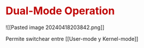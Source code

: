 # <span style="color:#c00000">Dual-Mode Operation</span>

![[Pasted image 20240418203842.png]]

Permite switchear entre [[User-mode y Kernel-mode]]